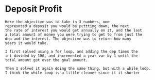 # Deposit Profit
	Here the objective was to take in 3 numbers, one
	represnted a deposit you would be puttting down, the next
	the rate of interest you would get annually on it, and the last
	a total amount of money you were trying to get to from just the
	dep and the interest. The objective was to return how many 
	years it would take.

	I first solved using a for loop, and adding the dep times the
	int divided by 100, and incremented a year var by 1 until the 
	total amount got over the goal amount.

	Then I solved it again doing the same thing, but with a while loop.
	I think the while loop is a little cleaner since it it shorter